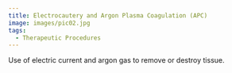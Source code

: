 ```yaml
---
title: Electrocautery and Argon Plasma Coagulation (APC)
image: images/pic02.jpg
tags:
  - Therapeutic Procedures
---
```

Use of electric current and argon gas to remove or destroy tissue.